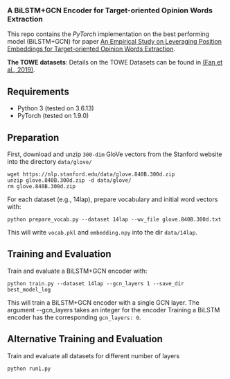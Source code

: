 ### A BiLSTM+GCN Encoder for Target-oriented Opinion Words Extraction

This repo contains the *PyTorch* implementation on the best performing model (BiLSTM+GCN) for paper [An Empirical Study on Leveraging Position Embeddings for Target-oriented Opinion Words Extraction](https://arxiv.org/abs/2109.01238).

**The TOWE datasets**: Details on the TOWE Datasets can be found in [(Fan et al., 2019)](https://aclanthology.org/N19-1259.pdf).

## Requirements

- Python 3 (tested on 3.6.13)
- PyTorch (tested on 1.9.0)

## Preparation

First, download and unzip `300-dim` GloVe vectors from the Stanford website into the directory `data/glove/`
```
wget https://nlp.stanford.edu/data/glove.840B.300d.zip
unzip glove.840B.300d.zip -d data/glove/
rm glove.840B.300d.zip
```

For each dataset (e.g., 14lap), prepare vocabulary and initial word vectors with:

```python prepare_vocab.py --dataset 14lap --wv_file glove.840B.300d.txt```

This will write `vocab.pkl` and `embedding.npy` into the dir `data/14lap`.

## Training and Evaluation

Train and evaluate a BiLSTM+GCN encoder with:

```python train.py --dataset 14lap --gcn_layers 1 --save_dir best_model_log```

This will train a BiLSTM+GCN encoder with a single GCN layer.
The argument --gcn_layers takes an integer for the encoder
Training a BiLSTM encoder has the corresponding `gcn_layers: 0`.

## Alternative Training and Evaluation

Train and evaluate all datasets for different number of layers

```python run1.py```

